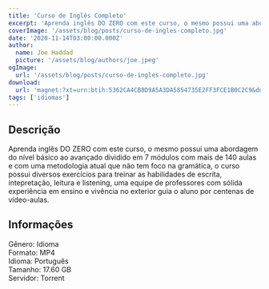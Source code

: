 ```yaml
---
title: 'Curso de Inglês Completo'
excerpt: 'Aprenda inglês DO ZERO com este curso, o mesmo possui uma abordagem do nível básico ao avançado dividido em 7 módulos com mais de 140 aulas e com uma metodologia atual que não tem foco na gramática, o curso possui diversos exercícios para treinar as habilidades de escrita, intepretação, le'
coverImage: '/assets/blog/posts/curso-de-ingles-completo.jpg'
date: '2020-11-14T03:00:00.000Z'
author:
  name: Joe Haddad
  picture: '/assets/blog/authors/joe.jpeg'
ogImage:
  url: '/assets/blog/posts/curso-de-ingles-completo.jpg'
download:
  url: 'magnet:?xt=urn:btih:5362CA4CB8D9A5A3DA5854735E2FF3FCE1B0C2C9&dn=Curso%20de%20Ingl%c3%aas%20Completo%20-%20EADCCNA&tr=udp%3a%2f%2ftracker.openbittorrent.com%3a1337%2fannounce&tr=udp%3a%2f%2ftracker.opentrackr.org%3a1337%2fannounce'
tags: ['idiomas']
---
```

<h2>Descrição</h2>
<p></p><p>Aprenda inglês DO ZERO com este curso, o mesmo possui uma abordagem do nível básico ao avançado dividido em 7 módulos com mais de 140 aulas e com uma metodologia atual que não tem foco na gramática, o curso possui diversos exercícios para treinar as habilidades de escrita, intepretação, leitura e listening, uma equipe de professores com sólida experiência em ensino e vivência no exterior guia o aluno por centenas de vídeo-aulas.</p><h2>Informações</h2><p>Gênero: Idioma<br/>Formato: MP4<br/>Idioma: Português<br/>Tamanho: 17.60 GB<br/>Servidor: Torrent</p>